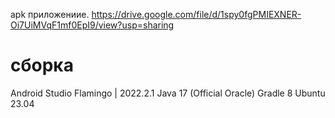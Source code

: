 apk приложениие. https://drive.google.com/file/d/1spy0fgPMIEXNER-Oi7UiMVqF1mf0EpI9/view?usp=sharing

#  сборка
Android Studio Flamingo | 2022.2.1
Java 17 (Official Oracle)
Gradle 8
Ubuntu 23.04
